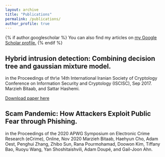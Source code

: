 ```yaml
---
layout: archive
title: "Publications"
permalink: /publications/
author_profile: true
---
```


{% if author.googlescholar %}
  You can also find my articles on <u><a href="{{author.googlescholar}}">my Google Scholar profile</a>.</u>
{% endif %}

## Hybrid intrusion detection: Combining decision tree and gaussian mixture model.
in the Proceedings of thr\e 14th International Iranian Society of Cryptology Conference on Information Security and Cryptology (ISCISC), Sep 2017.
Marzieh Bitaab, and Sattar Hashemi.

[Download paper here](http://mbitaab.github.io/files/intrusiondetection.pdf)


## Scam Pandemic: How Attackers Exploit Public Fear through Phishing.
in the Proceedings of the 2020 APWG Symposium on Electronic Crime Research (eCrime), Online, Nov 2020
Marzieh Bitaab, Haehyun Cho, Adam Oest, Penghui Zhang, Zhibo Sun, Rana Pourmohamad, Doowon Kim, Tiffany Bao, Ruoyu Wang, Yan Shoshitaishvili, Adam Doupé, and Gail-Joon Ahn.